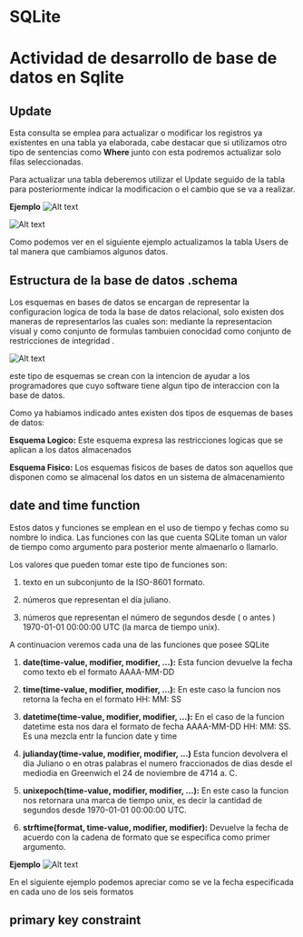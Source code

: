 # SQLite

# Actividad de desarrollo de base de datos en Sqlite


## Update
Esta consulta se emplea para actualizar o modificar los registros ya existentes en una tabla ya elaborada, cabe destacar que si utilizamos otro tipo de sentencias como **Where** junto con esta podremos actualizar solo filas seleccionadas. 

Para actualizar una tabla deberemos utilizar el Update seguido de la tabla para posteriormente indicar la modificacion o el cambio que se va a realizar. 

**Ejemplo**
![Alt text](https://github.com/MateoRodriguez1426/Actividad-Sqlite/blob/main/Imagenes/Aspose.Words.f9333c64-612e-45e6-a455-d9051c5a5f64.004.png)

![Alt text](https://github.com/MateoRodriguez1426/Actividad-Sqlite/blob/main/Imagenes/Aspose.Words.f9333c64-612e-45e6-a455-d9051c5a5f64.007.png)

Como podemos ver en el siguiente ejemplo actualizamos la tabla Users de tal manera que cambiamos algunos datos. 

## Estructura de la base de datos .schema
Los esquemas en bases de datos se encargan de representar la configuracion logica de toda la base de datos relacional, solo existen dos maneras de representarlos las cuales son: mediante la representacion visual y como conjunto de formulas tambuien conocidad como conjunto de restricciones de integridad . 

![Alt text](https://d2slcw3kip6qmk.cloudfront.net/marketing/pages/chart/seo/database/discovery/logical-physical-schema.svg)

 este tipo de esquemas se crean con la intencion de ayudar a los programadores que cuyo software tiene algun tipo de interaccion con la base de datos. 

 Como ya habiamos indicado antes existen dos tipos de esquemas de bases de datos:

 **Esquema Logico:** Este esquema expresa las restricciones logicas que se aplican a los datos almacenados

 **Esquema Fisico:** Los esquemas fisicos de bases de datos son aquellos que disponen como se almacenal los datos en un sistema de almacenamiento

 ## date and time function
 Estos datos y funciones se emplean en el uso de tiempo y fechas como su nombre lo indica. Las funciones con las que cuenta SQLite toman un valor de tiempo como argumento para posterior mente almaenarlo o llamarlo. 

 Los valores que pueden tomar este tipo de funciones son: 

1. texto en un subconjunto de la ISO-8601 formato.

2. números que representan el día juliano.

3. números que representan el número de segundos desde ( o antes ) 1970-01-01 00:00:00 UTC (la marca de tiempo unix).

A continuacion veremos cada una de las funciones que posee SQLite

1. **date(time-value, modifier, modifier, ...):** 
Esta funcion devuelve la fecha como texto eb el formato AAAA-MM-DD

2. **time(time-value, modifier, modifier, ...):** 
En este caso la funcion nos retorna la fecha en el formato HH: MM: SS

3. **datetime(time-value, modifier, modifier, ...):**
En el caso de la funcion datetime esta nos dara el formato de fecha AAAA-MM-DD HH: MM: SS. Es una mezcla entr la funcion date y time

4. **julianday(time-value, modifier, modifier, ...)**
Esta funcion devolvera el dia Juliano o en otras palabras el numero fraccionados de dias desde el mediodia en Greenwich el 24 de noviembre de 4714 a. C.

5. **unixepoch(time-value, modifier, modifier, ...):**
En este caso la funcion nos retornara una marca de tiempo unix, es decir la cantidad de segundos desde 1970-01-01 00:00:00 UTC.

6. **strftime(format, time-value, modifier, modifier):**
Devuelve la fecha de acuerdo con la cadena de formato que se especifica como primer argumento. 

**Ejemplo**
![Alt text](https://github.com/MateoRodriguez1426/Actividad-Sqlite/blob/main/Imagenes/Aspose.Words.f9333c64-612e-45e6-a455-d9051c5a5f64.005.png)

En el siguiente ejemplo podemos apreciar como se ve la fecha especificada en cada uno de los seis formatos

## primary key constraint



